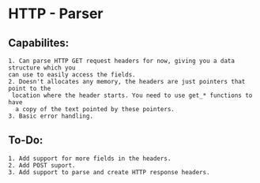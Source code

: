 # HTTP - Parser

## Capabilites:
    1. Can parse HTTP GET request headers for now, giving you a data structure which you 
    can use to easily access the fields. 
    2. Doesn't allocates any memory, the headers are just pointers that point to the
     location where the header starts. You need to use get_* functions to have
      a copy of the text pointed by these pointers.
    3. Basic error handling.

## To-Do:
    1. Add support for more fields in the headers.
    2. Add POST suport.
    3. Add support to parse and create HTTP response headers.
